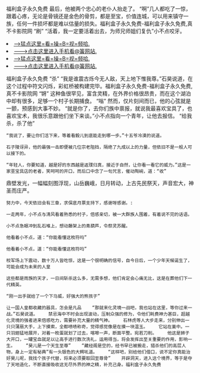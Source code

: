 福利盒子永久免费    最后，他被两个忠心的老仆人抬走了。    “啊”几人都吃了一惊，跟着心疼，无论是骨镜还是金色的骨剪，都是至宝，价值连城，可以用来镇守一族，任何一件损坏都是难以估量的损失。福利盒子永久免费-福利盒子永久免费,真不卡影院网    “刷”    “活着，我一定要活着出去，为师兄师姐们复仇”小不点咬牙。

<li><a href="http://lckcqd754.sg925.xyz/#md_1026">-->猛点这里=看=操=B=视=频哈.</a></li>
<li><a href="http://lckcqd754.sg925.xyz/#md_1026">--->点击这里进入手机看@簧网站.</a></li>





<li><a href="http://lckcqd754.sg925.xyz/#md_1026">-->猛点这里=看=操=B=视=频哈.</a></li>
<li><a href="http://lckcqd754.sg925.xyz/#md_1026">--->点击这里进入手机看@簧网站.</a></li>



福利盒子永久免费    “杀”    “我是谁震古烁今无人敌，天上地下惟我尊。”石昊说道，在这个过程中符文闪烁，彩虹桥被构建完毕。福利盒子永久免费-福利盒子永久免费,真不卡影院网    “锵”
    这种鱼很罕见，富含灵精，在外界价格很昂贵，而在这个湖泊中却有很多，足够一个村子长期捕食。    “嗡”    然而，仅片刻间而已，他的心弦就是一颤，预感到大事不妙。    “就是你了，去你们族中禀报，就说我最喜欢宝具了，也喜欢宝术，我很乐意跟他们坐下来谈。”小不点指向一个青年，让他去报信。    “给我杀，杀了他”

    “我说了，要让你们活下来，等着看毅儿到底能走到哪一步。”十五爷冷漠的说道。

    石子陵讶异，他的最强一击即便被几位宗老阻挡，隔绝了九成以上的力量，但依旧不是一般人可以接下的。

    “年轻人，你要知道，越是好的东西越是返璞归真，接近于自然，让你看一看它的威力。”这是一家垩宝具店的老者，笑呵呵的开口，而后口中念了一句咒言，催动陶碗，道：“收”

鼎壁发光，一幅幅刻图浮现，山岳巍峨，日月转动，上古先民祭天，声音宏大，神圣而庄严。

    努力中，今天依旧会有三章，求保底月票支持下，感谢呀感谢。:

    一走两年，小不点与清风看着熟悉的村子，倍感亲切，被一大群族人围着，有着说不完的话语。

    小不点急眼冲到乱石堆上，想动藤架上的青葫芦，令祭灵苏醒。

    他看着小不点，道：“你能看懂这枚符吗”

    他看着小不点，道：“你能看懂这枚符吗”

    校军场上下震动，数十万人皆吃惊，这是一个很明确的信号，自今日后，一个少年天候诞生了，可能会成为未来的人皇

    这些都是雨族的天才，一日间斩杀这么多，无需多想，他们肯定会心痛无比，这是在葬他们下一代精英。

    “刚一出手就给了一个下马威，好强大的熊孩子”

    让一国人皇都收藏的器具，怎会是凡品    “那就来化灵境一战吧，我也站在这里，等你过来一战。”石昊说道。    禁忌海中不时会出现波动，压制众强的修为，令他们耗费神力甚巨，超越化灵境的强者进来倍感吃力，需要补充大量的精气神。    石林虎等人大步走来，分别伸出一只只蒲扇大手，上下摸索，全都啧啧称奇，觉得感觉像是在摸一块温玉。    它站在巢中。一只羽翅猛地展开，对着一枚蛋就划了过去，喀嚓一声，断面平整。宛若刀削。    他这是狮子大开口，一罐宝血就足以让高手进行数次洗礼，运用得当，将会发挥出至关重要的作用，影响一生。    “昊儿是一个天生至尊”    “藏经阁是空的，经书早已被搬走，猎杀他们的高层人物，身上一定有秘典”有一头银色的大鳄吼道。    “这样吧，别给他们借口，说不定你真能治好昊儿呢，我找个孩子代替，将来必须要取回至尊骨”    开辟洞天，进入这个境界，等于是夺了天地造化，不断直接吸收这无尽外界的神之精，补充己身。福利盒子永久免费
